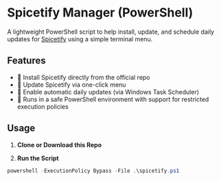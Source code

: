 # Spicetify Manager (PowerShell)

A lightweight PowerShell script to help install, update, and schedule daily updates for [Spicetify](https://github.com/spicetify/spicetify-cli) using a simple terminal menu.

## Features

- 🧱 Install Spicetify directly from the official repo
- 🔁 Update Spicetify via one-click menu
- 🔄 Enable automatic daily updates (via Windows Task Scheduler)
- 📜 Runs in a safe PowerShell environment with support for restricted execution policies

## Usage

1. **Clone or Download this Repo**

2. **Run the Script**

```powershell
powershell -ExecutionPolicy Bypass -File .\spicetify.ps1
